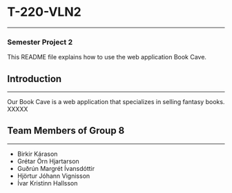 # T-220-VLN2
---
### Semester Project 2
This README file explains how to use the web application Book Cave.
## Introduction
---
Our Book Cave is a web application that specializes in selling fantasy books.
XXXXX
## Team Members of Group 8
---
- Birkir Kárason
- Grétar Örn Hjartarson
- Guðrún Margrét Ívansdóttir
- Hjörtur Jóhann Vignisson
- Ívar Kristinn Hallsson
